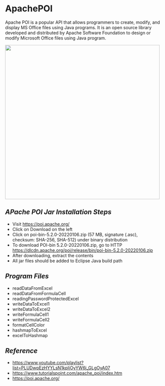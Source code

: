# ApachePOI
<p> Apache POI is a popular API that allows programmers to create, modify, and display MS Office files using Java programs.
It is an open source library developed and distributed by Apache Software Foundation to design or modify Microsoft Office files using Java program.</p>

<kbd>
<img src="https://user-images.githubusercontent.com/62066743/156894082-81c4d745-ec23-4269-9707-1478fd8fac70.png" width="500" height="500" />
</kbd>

_APache POI Jar Installation Steps_
---

* Visit https://poi.apache.org/
* Click on Download on the left
* Click on poi-bin-5.2.0-20220106.zip (57 MB, signature (.asc), checksum: SHA-256, SHA-512) under binary distribution
* To download POI-bin 5.2.0-20220106.zip, go to HTTP https://dlcdn.apache.org/poi/release/bin/poi-bin-5.2.0-20220106.zip 
* After downloading, extract the contents
* All jar files should be added to Eclipse Java build path

_Program Files_
---

* readDataFromExcel
* readDataFromFormulaCell
* readingPasswordProtectedExcel
* writeDataToExcel1
* writeDataToExcel2
* writeFormulaCell1
* writeFormulaCell2
* formatCellColor
* hashmapToExcel
* excelToHashmap

_Reference_
---

* https://www.youtube.com/playlist?list=PLUDwpEzHYYLsN1kpIjOyYW6j_GLgOyA07
* https://www.tutorialspoint.com/apache_poi/index.htm
* https://poi.apache.org/

